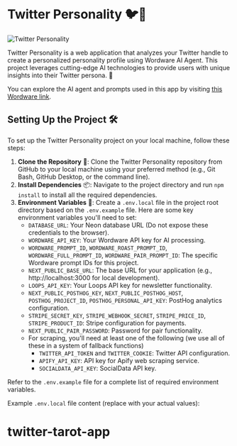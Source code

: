 # Twitter Personality 🐦🧠

![Twitter Personality](https://twitter.wordware.ai/social/og.png)

Twitter Personality is a web application that analyzes your Twitter handle to create a personalized personality profile using Wordware AI Agent. This project leverages cutting-edge AI technologies to provide users with unique insights into their Twitter persona. 🚀

You can explore the AI agent and prompts used in this app by visiting [this Wordware link](https://app.wordware.ai/share/2436ad08-5374-4750-a0f9-105080ff97ea/playground).

## Setting Up the Project 🛠️

To set up the Twitter Personality project on your local machine, follow these steps:

1. **Clone the Repository** 📂: Clone the Twitter Personality repository from GitHub to your local machine using your preferred method (e.g., Git Bash, GitHub Desktop, or the command line).
2. **Install Dependencies** 📦: Navigate to the project directory and run `npm install` to install all the required dependencies.
3. **Environment Variables** 🔐: Create a `.env.local` file in the project root directory based on the `.env.example` file. Here are some key environment variables you'll need to set:
   - `DATABASE_URL`: Your Neon database URL (Do not expose these credentials to the browser).
   - `WORDWARE_API_KEY`: Your Wordware API key for AI processing.
   - `WORDWARE_PROMPT_ID`, `WORDWARE_ROAST_PROMPT_ID`, `WORDWARE_FULL_PROMPT_ID`, `WORDWARE_PAIR_PROMPT_ID`: The specific Wordware prompt IDs for this project.
   - `NEXT_PUBLIC_BASE_URL`: The base URL for your application (e.g., http://localhost:3000 for local development).
   - `LOOPS_API_KEY`: Your Loops API key for newsletter functionality.
   - `NEXT_PUBLIC_POSTHOG_KEY`, `NEXT_PUBLIC_POSTHOG_HOST`, `POSTHOG_PROJECT_ID`, `POSTHOG_PERSONAL_API_KEY`: PostHog analytics configuration.
   - `STRIPE_SECRET_KEY`, `STRIPE_WEBHOOK_SECRET`, `STRIPE_PRICE_ID`, `STRIPE_PRODUCT_ID`: Stripe configuration for payments.
   - `NEXT_PUBLIC_PAIR_PASSWORD`: Password for pair functionality.
   - For scraping, you'll need at least one of the following (we use all of these in a system of fallback functions)
     - `TWITTER_API_TOKEN` and `TWITTER_COOKIE`: Twitter API configuration.
     - `APIFY_API_KEY`: API key for Apify web scraping service.
     - `SOCIALDATA_API_KEY`: SocialData API key.

Refer to the `.env.example` file for a complete list of required environment variables.

Example `.env.local` file content (replace with your actual values):
# twitter-tarot-app
